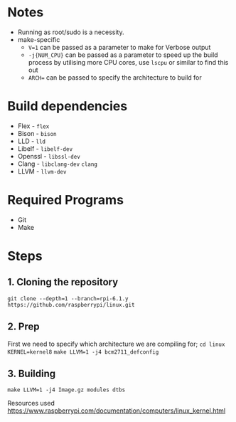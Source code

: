 
# Notes 
+ Running as root/sudo is a necessity.
+ make-specific
	+ `V=1` can be passed as a parameter to make for Verbose output
	+ `-j{NUM_CPU}` can be passed as a parameter to speed up the build process by utilising more CPU cores, use `lscpu` or similar to find this out
	+ `ARCH=` can be passed to specify the architecture to build for 

# Build dependencies
+ Flex - `flex`
+ Bison - `bison`
+ LLD - `lld`
+ Libelf - `libelf-dev`
+ Openssl - `libssl-dev`
+ Clang - `libclang-dev` `clang`
+ LLVM - `llvm-dev`

# Required Programs 
+ Git
+ Make

# Steps

## 1. Cloning the repository
`git clone --depth=1 --branch=rpi-6.1.y https://github.com/raspberrypi/linux.git`

## 2. Prep
First we need to specify which architecture we are compiling for;
`cd linux`
`KERNEL=kernel8`
`make LLVM=1 -j4 bcm2711_defconfig`

## 3. Building
`make LLVM=1 -j4 Image.gz modules dtbs`

Resources used
https://www.raspberrypi.com/documentation/computers/linux_kernel.html